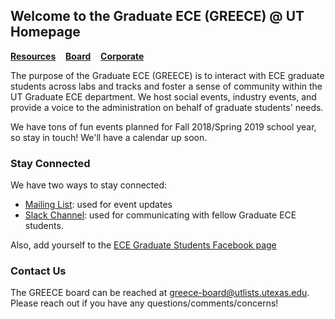 ## Welcome to the Graduate ECE (GREECE) @ UT Homepage

[**Resources**](resources) &nbsp;&nbsp; [**Board**](board) &nbsp;&nbsp; [**Corporate**](corporate)

The purpose of the Graduate ECE (GREECE) is to interact with ECE graduate students across labs and tracks and foster a sense of community within the UT Graduate ECE department. We host social events, industry events, and provide a voice to the administration on behalf of graduate students' needs.

We have tons of fun events planned for Fall 2018/Spring 2019 school year, so stay in touch! We'll have a calendar up soon.

### Stay Connected

We have two ways to stay connected:

- [Mailing List](https://utlists.utexas.edu/sympa/info/greece/): used for event updates
- [Slack Channel](https://bit.ly/utecegradslack): used for communicating with fellow Graduate ECE students.

Also, add yourself to the [ECE Graduate Students Facebook page](https://www.facebook.com/groups/330208834104051/?ref=group_header)


### Contact Us

The GREECE board can be reached at [greece-board@utlists.utexas.edu](mailto:greece-board@utlists.utexas.edu). Please reach out if you have any questions/comments/concerns!
